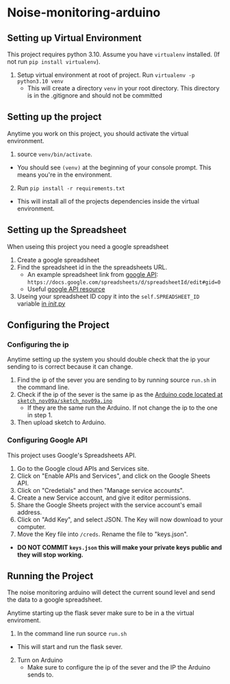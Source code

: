 # Noise-monitoring-arduino

## Setting up Virtual Environment

This project requires python 3.10. Assume you have `virtualenv` installed. (If not run `pip install virtualenv`).

1. Setup virtual environment at root of project. Run `virtualenv -p python3.10 venv`
    * This will create a directory `venv` in your root directory. This directory is in the .gitignore and should not be committed

## Setting up the project

Anytime you work on this project, you should activate the virtual environment.

1. source `venv/bin/activate`.
  * You should see `(venv)` at the beginning of your console prompt. This means you're in the environment.
2. Run `pip install -r requirements.txt`
  * This will install all of the projects dependencies inside the virtual environment.

## Setting up the Spreadsheet

When useing this project you need a google spreadsheet 

1. Create a google spreadsheet
2. Find the spreadsheet id in the the spreadsheets URL.
   * An example spreadsheet link from [google API](https://developers.google.com/sheets/api/guides/concepts): `https://docs.google.com/spreadsheets/d/spreadsheetId/edit#gid=0`
   *  Useful [google API resource](https://developers.google.com/sheets/api/guides/concepts)
3. Useing your spreadsheet ID copy it into the `self.SPREADSHEET_ID` variable [in _init_.py](/server/sheetEditor/__init__.py)

## Configuring the Project 

### Configuring the ip
Anytime setting up the system you should double check that the ip your sending to is correct because it can change.

1. Find the ip of the sever you are sending to by running source `run.sh` in the command line. 
2. Check if the ip of the sever is the same ip as the [Arduino code located at `sketch_nov09a/sketch_nov09a.ino`](sketch_nov09a/sketch_nov09a.ino)
   * If they are the same run the Arduino. If not change the ip to the one in step 1. 
4. Then upload sketch to Arduino.

### Configuring Google API

This project uses Google's Spreadsheets API. 

1.  Go to the Google cloud APIs and Services site.
2.  Click on "Enable APIs and Services", and click on the Google Sheets API.
3.  Click on "Credetials" and then "Manage service accounts".
4.  Create a new Service account, and give it editor permissions.
5.  Share the Google Sheets project with the service account's email address.
6.  Click on "Add Key", and select JSON. The Key will now download to your computer.
7.  Move the Key file into `/creds`. Rename the file to "keys.json".
   * **DO NOT COMMIT `keys.json` this will make your private keys public and they will stop working.**



## Running the Project

The noise monitoring arduino will detect the current sound level and send the data to a google spreadsheet. 

Anytime starting up the flask sever make sure to be in a the virtual enviroment.

1. In the command line run source `run.sh`
  * This will start and run the flask sever.
2. Turn on Arduino 
   * Make sure to configure the ip of the sever and the IP the Arduino sends to. 


